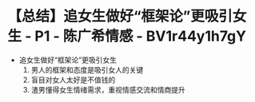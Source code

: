 # 【总结】追女生做好“框架论”更吸引女生 - P1 - 陈广希情感 - BV1r44y1h7gY

-   追女生做好“框架论”更吸引女生
    1.  男人的框架和态度是吸引女人的关键
    2.  盲目对女人太好是不值钱的
    3.  渣男懂得女生情绪需求，重视情感交流和情商提升